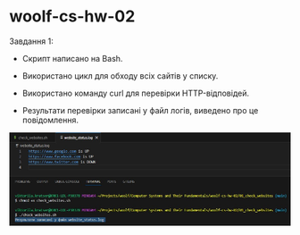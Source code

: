 # woolf-cs-hw-02

Завдання 1:
- Скрипт написано на Bash.

- Використано цикл для обходу всіх сайтів у списку.

- Використано команду curl для перевірки HTTP-відповідей.

- Результати перевірки записані у файл логів, виведено про це повідомлення.

![01_check_websites_results](01_check_websites/01_check_websites_results.jpg)
